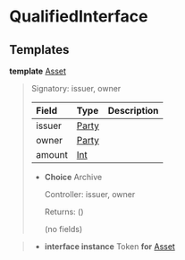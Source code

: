 # <a name="module-qualifiedinterface-53968"></a>QualifiedInterface

## Templates

<a name="type-qualifiedinterface-asset-82061"></a>**template** [Asset](#type-qualifiedinterface-asset-82061)

> Signatory: issuer, owner
>
> | Field                                                                                   | Type                                                                                    | Description |
> | :-------------------------------------------------------------------------------------- | :-------------------------------------------------------------------------------------- | :---------- |
> | issuer                                                                                  | [Party](https://docs.daml.com/daml/stdlib/Prelude.html#type-da-internal-lf-party-57932) |  |
> | owner                                                                                   | [Party](https://docs.daml.com/daml/stdlib/Prelude.html#type-da-internal-lf-party-57932) |  |
> | amount                                                                                  | [Int](https://docs.daml.com/daml/stdlib/Prelude.html#type-ghc-types-int-37261)          |  |
>
> * **Choice** Archive
>
>   Controller: issuer, owner
>
>   Returns: ()
>
>   (no fields)

> * **interface instance** Token **for** [Asset](#type-qualifiedinterface-asset-82061)
